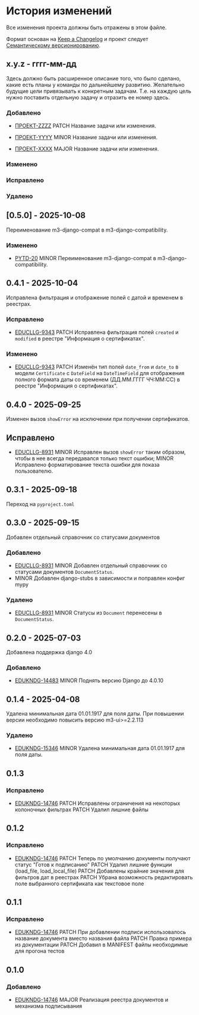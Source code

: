 # История изменений

Все изменения проекта должны быть отражены в этом файле.

Формат основан на [Keep a Changelog](http://keepachangelog.com/)
и проект следует [Семантическому версионированию](http://semver.org/).

## x.y.z - гггг-мм-дд

Здесь должно быть расширенное описание того, что было сделано, какие есть планы у команды по дальнейшему развитию.
Желательно будущие цели привязывать к конкретным задачам. Т.е. на каждую цель нужно поставить отдельную задачу и
отразить ее номер здесь.

### Добавлено

- [ПРОЕКТ-ZZZZ](https://jira.bars.group/browse/ПРОЕКТ-ZZZZ)
  PATCH Название задачи или изменения.

- [ПРОЕКТ-YYYY](https://jira.bars.group/browse/ПРОЕКТ-YYYY)
  MINOR Название задачи или изменения.

- [ПРОЕКТ-XXXX](https://jira.bars.group/browse/ПРОЕКТ-XXXX)
  MAJOR Название задачи или изменения.

### Изменено

### Исправлено

### Удалено


## [0.5.0] - 2025-10-08

Переименование m3-django-compat в m3-django-compatibility.

### Изменено

- [PYTD-20](https://jira.bars.group/browse/PYTD-20)
  MINOR Переименование m3-django-compat в m3-django-compatibility.


## 0.4.1 - 2025-10-04

Исправлена фильтрация и отображение полей с датой и временем в реестрах.

### Исправлено

- [EDUCLLG-9343](https://jira.bars.group/browse/EDUCLLG-9343)
  PATCH Исправлена фильтрация полей `created` и `modified` в реестре "Информация о сертификатах".

### Изменено

- [EDUCLLG-9343](https://jira.bars.group/browse/EDUCLLG-9343)
  PATCH Изменён тип полей `date_from` и `date_to` в модели `Certificate` с `DateField` на `DateTimeField` 
  для отображения полного формата даты со временем (ДД.ММ.ГГГГ ЧЧ:ММ:СС) в реестре "Информация о сертификатах".


## 0.4.0 - 2025-09-25

Изменен вызов `showError` на исключении при получении сертификатов.

## Исправлено

- [EDUCLLG-8931](https://jira.bars.group/browse/EDUCLLG-8931)
MINOR Исправлен вызов `showError` таким образом, чтобы в нее всегда передавался только текст ошибки;
MINOR Исправлено форматирование текста ошибки для показа пользователю.


## 0.3.1 - 2025-09-18

Переход на `pyproject.toml`


## 0.3.0 - 2025-09-15

Добавлен отдельный справочник со статусами документов

### Добавлено

- [EDUCLLG-8931](https://jira.bars.group/browse/EDUCLLG-8931)
  MINOR Добавлен отдельный справочник со статусами документов `DocumentStatus`.
- MINOR Добавлен django-stubs в зависимости и поправлен конфиг mypy

### Удалено

- [EDUCLLG-8931](https://jira.bars.group/browse/EDUCLLG-8931)
  MINOR Статусы из `Document` перенесены в `DocumentStatus`.


## 0.2.0 - 2025-07-03

Добавлена поддержка django 4.0

### Добавлено

- [EDUKNDG-14483](https://jira.bars.group/browse/EDUKNDG-14483)
  MINOR Поднять версию Django до 4.0.10


## 0.1.4 - 2025-04-08

Удалена минимальная дата 01.01.1917 для поля даты.
При повышении версии необходимо повысить версию m3-ui>=2.2.113

### Удалено

- [EDUKNDG-15346](https://jira.bars.group/browse/EDUKNDG-15346)
  MINOR Удалена минимальная дата 01.01.1917 для поля даты.


## 0.1.3

### Исправлено

- [EDUKNDG-14746](https://jira.bars.group/browse/EDUKNDG-14746)
  PATCH Исправлены ограничения на некоторых колоночных фильтрах
  PATCH Удалил лишние файлы


## 0.1.2

### Исправлено

- [EDUKNDG-14746](https://jira.bars.group/browse/EDUKNDG-14746)
  PATCH Теперь по умолчанию документы получают статус "Готов к подписанию"
  PATCH Удалил лишние функции (load_file, load_local_file)
  PATCH Добавлены крайние значения для фильтров дат в реестрах
  PATCH Убрана возможность редактировать поле выбранного сертификата как текстовое поле


## 0.1.1

### Исправлено

- [EDUKNDG-14746](https://jira.bars.group/browse/EDUKNDG-14746) 
  PATCH При добавлении подписи использовалось название документа вместо названия файла
  PATCH Правка примера из документации
  PATCH Добавил в MANIFEST файлы необходимые для прогона тестов 


## 0.1.0

### Добавлено

- [EDUKNDG-14746](https://jira.bars.group/browse/EDUKNDG-14746) 
  MAJOR Реализация реестра документов и механизма подписывания

